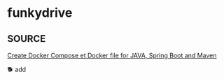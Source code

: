 # funkydrive

## SOURCE

[Create Docker Compose et Docker file for JAVA, Spring Boot and Maven](https://dev.to/tienbku/docker-compose-spring-boot-and-postgres-example-4l82)

🐕
add
